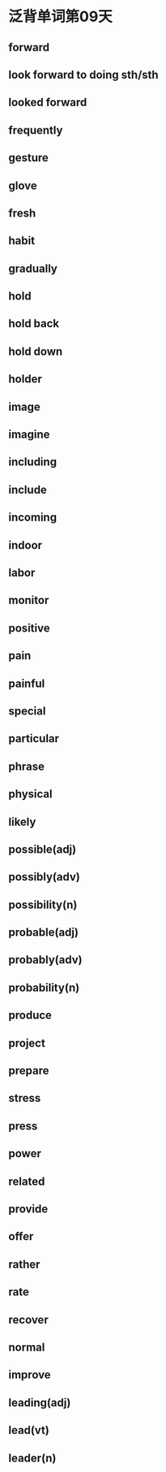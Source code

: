 # 泛背单词第09天

## forward

## look forward to doing sth/sth

## looked forward

## frequently

## gesture

## glove

## fresh

## habit

## gradually

## hold

## hold back

## hold down

## holder

## image

## imagine

## including

## include

## incoming

## indoor

## labor

## monitor

## positive

## pain

## painful

## special

## particular

## phrase

## physical

## likely

## possible(adj)

## possibly(adv)

## possibility(n)

## probable(adj)

## probably(adv)

## probability(n)

## produce

## project

## prepare

## stress

## press

## power

## related

## provide

## offer

## rather

## rate

## recover

## normal

## improve

## leading(adj)

## lead(vt)

## leader(n)





